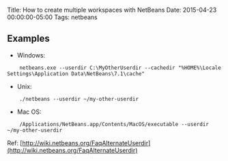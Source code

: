 Title: How to create multiple workspaces with NetBeans
Date: 2015-04-23 00:00:00-05:00
Tags: netbeans



## Examples

-  Windows: 
```
    netbeans.exe --userdir C:\MyOtherUserdir --cachedir "%HOME%\Locale Settings\Application Data\NetBeans\7.1\cache"
```
-  Unix: 
```
    ./netbeans --userdir ~/my-other-userdir
```
-  Mac OS: 
```
    /Applications/NetBeans.app/Contents/MacOS/executable --userdir ~/my-other-userdir
```
Ref: [http://wiki.netbeans.org/FaqAlternateUserdir](http://wiki.netbeans.org/FaqAlternateUserdir)


